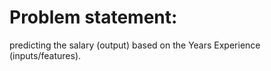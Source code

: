 # Problem statement:

predicting the salary (output) based on the Years Experience (inputs/features).
